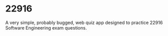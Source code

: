 # 22916
A very simple, probably bugged, web quiz app designed to practice 22916 Software Engineering exam questions.
